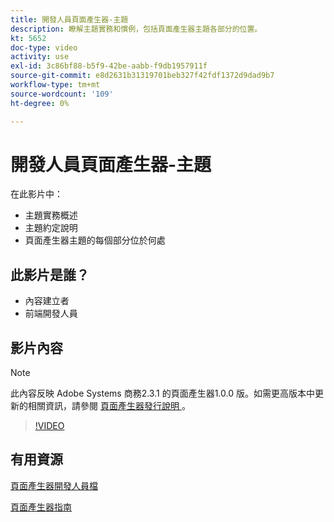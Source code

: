```yaml
---
title: 開發人員頁面產生器-主題
description: 瞭解主題實務和慣例，包括頁面產生器主題各部分的位置。
kt: 5652
doc-type: video
activity: use
exl-id: 3c86bf88-b5f9-42be-aabb-f9db1957911f
source-git-commit: e8d2631b31319701beb327f42fdf1372d9dad9b7
workflow-type: tm+mt
source-wordcount: '109'
ht-degree: 0%

---
```


# 開發人員頁面產生器-主題

在此影片中：

- 主題實務概述
- 主題約定說明
- 頁面產生器主題的每個部分位於何處

## 此影片是誰？

- 內容建立者
- 前端開發人員

## 影片內容

>[!NOTE]
>
>此內容反映 Adobe Systems 商務2.3.1 的頁面產生器1.0.0 版。如需更高版本中更新的相關資訊，請參閱 [ 頁面產生器發行說明 ](https://experienceleague.adobe.com/docs/commerce-admin/page-builder/release-notes.html) 。

>[!VIDEO](https://video.tv.adobe.com/v/35711?quality=12&learn=on)

## 有用資源

[頁面產生器開發人員檔](https://developer.adobe.com/commerce/frontend-core/page-builder/)

[頁面產生器指南](https://experienceleague.adobe.com/docs/commerce-admin/page-builder/introduction.html)
